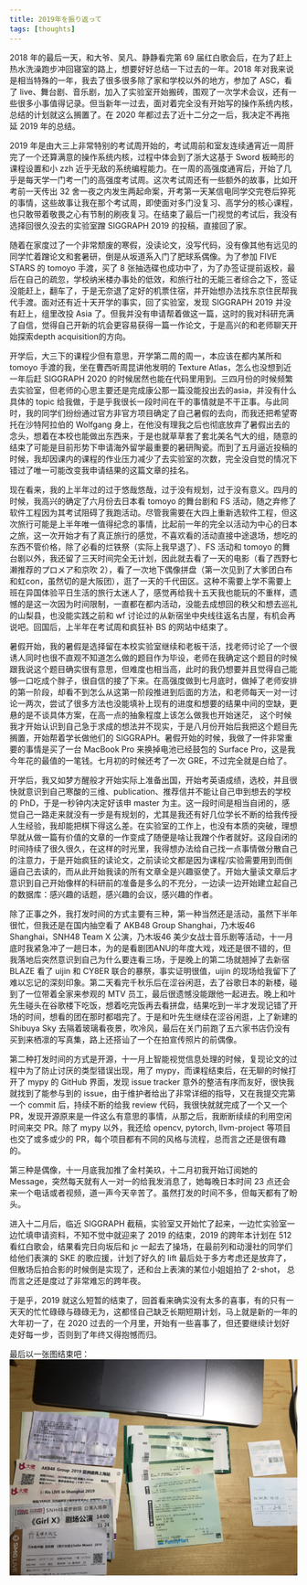 ```yaml
---
title: 2019年を振り返って
tags: [thoughts]
---
```

2018 年的最后一天，和大爷、吴凡、静静看完第 69 届红白歌会后，在为了赶上热水洗澡跑步冲回寝室的路上，想要好好总结一下过去的一年。2018 年对我来说是相当特殊的一年，我去了很多很多除了家和学校以外的地方，参加了 ASC，看了 live、舞台剧、音乐剧，加入了实验室开始搬砖，围观了一次学术会议，还有一些很多小事值得记录。但当新年一过去，面对着完全没有开始写的操作系统内核，总结的计划就这么搁置了。在 2020 年都过去了近十二分之一后，我决定不再拖延 2019 年的总结。

2019 年是由大三上非常特别的考试周开始的，考试周前和室友连续通宵近一周肝完了一个还算满意的操作系统内核，过程中体会到了浙大这基于 Sword 板畸形的课程设置和小 zzh 近乎无敌的系统编程能力。在一周的高强度通宵后，开始了几乎是每天学一门考一门的高强度考试周。这次考试周还有一些额外的故事，比如开考前一天传出 32 舍一夜之内发生两起命案，开考第一天某信电同学交完卷后猝死的事情，这些故事让我在那个考试周，即使面对多门没复习、高学分的核心课程，也只敢带着敬畏之心有节制的刷夜复习。在结束了最后一门视觉的考试后，我没有选择回很久没去的实验室蹭 SIGGRAPH 2019 的投稿，直接回了家。

随着在家度过了一个非常颓废的寒假，没读论文，没写代码，没有像其他有远见的同学忙着蹭论文和套暑研，倒是从坂道系入门了肥球系偶像。为了参加 FIVE STARS 的 tomoyo 手渡，买了 8 张抽选碟也成功中了，为了办签证提前返校，最后在自己的疏忽，学校纳米楼办事处的低效，和旅行社的无能三者综合之下，签证没能赶上，翻车了，于是无奈退了定好的机票住宿，并开始想办法找东京住民帮我代手渡。面对还有近十天开学的事实，回了实验室，发现 SIGGRAPH 2019 并没有赶上，组里改投 Asia 了。但我并没有申请帮着做这一篇，这时的我对科研充满了自信，觉得自己开新的坑会更容易获得一篇一作论文，于是高兴的和老师聊天开始探索depth acquisition的方向。

开学后，大三下的课程少但有意思，开学第二周的周一，本应该在都内某所和 tomoyo 手渡的我，坐在曹西听周昆讲他发明的 Texture Atlas，怎么也没想到近一年后赶 SIGGRAPH 2020 的时候居然也能在代码里用到。三四月份的时候频繁去实验室，但老师的心思主要还是完成康公那一篇没能投出去的asia，并没有什么具体的 topic 给我做，于是乎我很长一段时间在干的事情就是不干正事。与此同时，我的同学们纷纷通过官方非官方项目确定了自己暑假的去向，而我还把希望寄托在沙特阿拉伯的 Wolfgang 身上，在他没有理我之后也彻底放弃了暑假出去的念头，想着在本校也能做出东西来，于是也就草草套了套北美名气大的组，随意的结束了可能是目前形势下申请海外留学最重要的暑研陶瓷。而到了五月逼近投稿的时候，我却因课内的课程的作业压力减少了去实验室的次数，完全没自觉的情况下错过了唯一可能改变我申请结果的这篇文章的挂名。

现在看来，我的上半年过的过于悠哉悠哉，过于没有规划，过于没有意义。四月的时候，我高兴的确定了六月份去日本看 tomoyo 的舞台剧和 FS 活动，随之弃修了软件工程因为其考试阻碍了我跑活动。尽管我需要在大四上重新选软件工程，但这次旅行可能是上半年唯一值得纪念的事情，比起前一年的完全以活动为中心的日本之旅，这一次开始才有了真正旅行的感觉，不喜欢看的活动直接中途退场，想吃的东西不管价格，除了必看的烂铁祭（实际上我早退了）、FS 活动和 tomoyo 的舞台剧以外，我还留了三天时间完全无计划，因此就去看了一天的电影（看了西野七濑推荐的プロメア和京吹 2），看了一次地下偶像拼盘（第一次见到了大爹团白布和虹con，虽然切的是大阪团），逛了一天的千代田区。这种不需要上学不需要上班在异国体验平日生活的旅行太迷人了，感觉再给我十五天我也能玩的不重样，遗憾的是这一次因为时间限制，一直都在都内活动，没能去成想回的秩父和想去巡礼的山梨县，也没能实践之前和 wf 讨论过的从新宿坐中央线往返名古屋，有机会再说吧。回国后，上半年在考试周和疯狂补 BS 的网站中结束了。

暑假开始，我的暑假是选择留在本校实验室继续和老板干活，找老师讨论了一个很诱人同时也很不直观不知道怎么做的题目作为毕设，老师在我确定这个题目的时候跟我说这个题目确实很有意思，但难度也相当高，此时的我仍想要并且觉得自己能够一口吃成个胖子，很自信的接了下来。在高强度做到七月底时，做掉了老师安排的第一阶段，却看不到怎么从这第一阶段推进到后面的方法，和老师每天一对一讨论一两次，尝试了很多方法也没能填补上现有的进度和想要的结果中间的空缺，更悬的是不谈具体方案，在高一点的抽象程度上该怎么做我也开始迷茫， 这个时候我才开始认识到自己急于求成的想法并不现实，于是八月份开始后我把这个题目先搁置，开始帮着学长做他们的 SIGGRAPH。暑假开始的时候，我做了一件非常重要的事情是买了一台 MacBook Pro 来换掉电池已经鼓包的 Surface Pro，这是我今年花的最值的一笔钱。七月初的时候还考了一次 GRE，不过完全就是白给了。

开学后，我又如梦方醒般才开始实际上准备出国，开始考英语成绩，选校，并且很快就意识到自己寒酸的三维、publication、推荐信并不能让自己申到想去的学校的 PhD，于是一秒钟内决定好该申 master 为主。这一段时间是相当自闭的，感觉自己一路走来就没有一步是有规划的，尤其是我还有好几位学长不断的给我传授人生经验，我却能把棋下得这么差。在实验室的工作上，也没有本质的突破，理想早就从做一篇有价值的文章的一作变成了随便是啥让我蹭个作者就好。这段自闭的时间持续了很久很久，在这样的时光里，我得想办法给自己找一点事情做分散自己的注意力，于是开始疯狂的读论文，之前读论文都是因为课程/实验需要用到而倒逼自己去读的，而从此开始我读的所有文章全是兴趣驱使了。开始大量读文章后才意识到自己开始像样的科研前的准备是多么的不充分，一边读一边开始建立起自己的数据库：感兴趣的话题，感兴趣的会议，感兴趣的作者。

除了正事之外，我打发时间的方式主要有三种，第一种当然还是活动，虽然下半年很忙，但我还是在国内抽空看了 AKB48 Group Shanghai，乃木坂46 Shanghai，SNH48 Team X 公演，乃木坂46 美少女战士音乐剧等活动，十一月底时我紧急冲了一趟日本，为的是看剧团ANU的年度大戏，戏还是很不错的，但我落地后突然意识到自己为什么要连看三场，于是晚上的第二场就翘掉了去新宿 BLAZE 看了 uijin 和 CY8ER 联合的暴祭，事实证明很值，uijin 的现场给我留下了难以忘记的深刻印象。第二天看完千秋乐后在涩谷闲逛，去了谷歌日本的新楼，碰到了一位带着全家来参观的 MTV 员工，最后很遗憾没能跟他一起进去。晚上和叶先生碰头在谷歌楼下吃饭，想着吃完饭再去看拼盘，结果吃到一半才发现记错了开场的时间，想看的团在那时都唱完了。于是和叶先生继续在涩谷闲逛，上了新建的 Shibuya Sky 去隔着玻璃看夜景，吹冷风，最后在关门前跑了五六家书店仍没有买到来栖凛的写真集，路上还搭讪了一个在拍宣传照片的前偶像。

第二种打发时间的方式是开源，十一月上智能视觉信息处理的时候，复现论文的过程中为了防止讨厌的类型错误出现，用了 mypy，而课程结束后，在无聊的时候打开了 mypy 的 GitHub 界面，发现 issue tracker 意外的整洁有序而友好，很快我就找到了能参与到的 issue，由于维护者给出了非常详细的指导，又在我提交完第一个 commit 后，持续不断的给我 review 代码，我很快就就完成了一个又一个 PR，发现开源原来是一件这么有意思的事情，从那之后，我断断续续的利用空闲时间来交 PR。除了 mypy 以外，我还给 opencv, pytorch, llvm-project 等项目也交了或多或少的 PR，每个项目都有不同的风格与流程，总而言之还是很有趣的。

第三种是偶像，十一月底我加推了金村美玖，十二月初我开始订阅她的 Message，突然每天就有人一对一的给我发消息了，她每晚日本时间 23 点还会来一个电话或者视频，道一声今天辛苦了。虽然打发的时间不多，但每天都有了盼头。

进入十二月后，临近 SIGGRAPH 截稿，实验室又开始忙了起来，一边忙实验室一边忙填申请资料，不知不觉中就迎来了 2019 的结束，2019 的跨年本计划在 512 看红白歌会，结果看完日向坂后和 jc 一起去了操场，在最前列和动漫社的同学们给他们表演的 SKE 的歌应援，计划了好久的 lift 最后处于多方考虑还是放弃了，但散场后拍合影的时候倒是实现了，还和台上表演的某位小姐姐拍了 2-shot， 总而言之还是度过了非常难忘的跨年夜。

于是乎，2019 就这么短暂的结束了，回首看来确实没有太多的喜事，有的只有一天天的忙忙碌碌与碌碌无为，这都怪自己缺乏长期短期计划，马上就是新的一年的大年初一了，在 2020 过去的一个月里，开始有一些喜事了，但还要继续计划好走好每一步，否则到了年终又得抱憾而归。

最后以一张图结束吧：
![tickets](/images/looking-back-on-2019/tickets.jpg)
